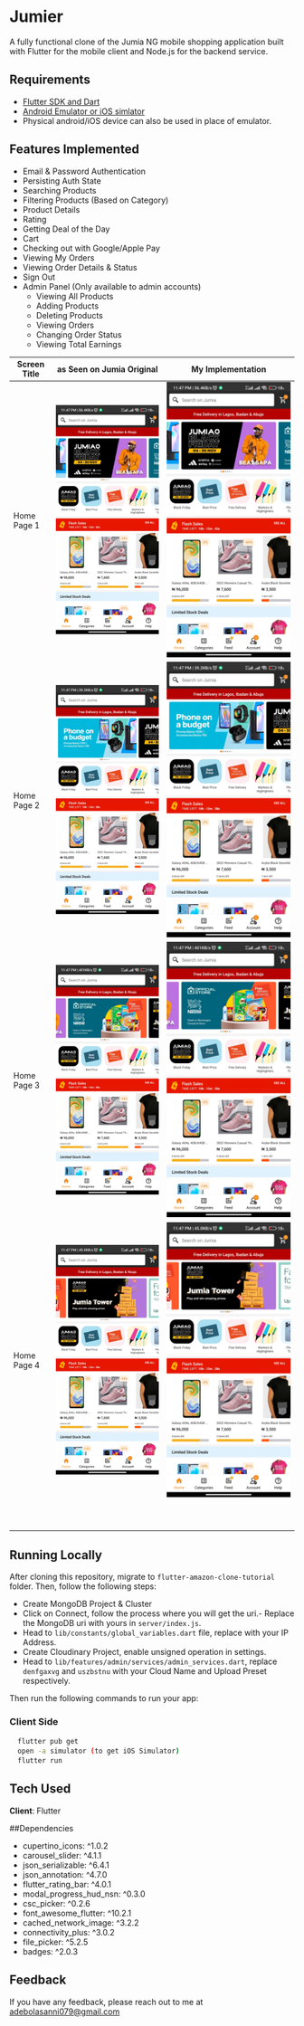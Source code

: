 # Jumier

A fully functional clone of the Jumia NG mobile shopping application built with Flutter for the mobile client and Node.js for the backend service.

## Requirements

- [Flutter SDK and Dart](https://docs.flutter.dev/get-started/install?gclid=CjwKCAjwsfuYBhAZEiwA5a6CDKg0IENEmEpQRDwt-8cTHp6FIf8UMET-3zG9M-oiQBlKAq_imDRKgRoCnpsQAvD_BwE&gclsrc=aw.ds)
- [Android Emulator or iOS simlator](https://developer.android.com/studio?gclid=CjwKCAjwsfuYBhAZEiwA5a6CDNqyXXrWHoSk3KMamypQGg5z5MH933GAS-UYDfDMD8-OnUCSAmSHgBoC-AUQAvD_BwE&gclsrc=aw.ds#downloads)
- Physical android/iOS device can also be used in place of emulator.

## Features Implemented

- Email & Password Authentication
- Persisting Auth State
- Searching Products
- Filtering Products (Based on Category)
- Product Details
- Rating
- Getting Deal of the Day
- Cart
- Checking out with Google/Apple Pay
- Viewing My Orders
- Viewing Order Details & Status
- Sign Out
- Admin Panel (Only available to admin accounts)
    - Viewing All Products
    - Adding Products
    - Deleting Products
    - Viewing Orders
    - Changing Order Status
    - Viewing Total Earnings

| **Screen Title** | **as Seen on Jumia Original**                    | **My Implementation**                            |
|------------------|--------------------------------------------------|--------------------------------------------------|
| Home Page 1      | ![Alt text](images/home-1.jpg?raw=true "Home 1") | ![Alt text](images/home-1.jpg?raw=true "Home 1") |
| Home Page 2      | ![Alt text](images/home-2.jpg?raw=true "Home 2") | ![Alt text](images/home-2.jpg?raw=true "Home 2") |
| Home Page 3      | ![Alt text](images/home-3.jpg?raw=true "Home 3") | ![Alt text](images/home-3.jpg?raw=true "Home 3") |
| Home Page 4      | ![Alt text](images/home-4.jpg?raw=true "Home 4") | ![Alt text](images/home-4.jpg?raw=true "Home 4") |
|                  |                                                  |                                                  |
|                  |                                                  |                                                  |
|                  |                                                  |                                                  |
|                  |                                                  |                                                  |
|                  |                                                  |                                                  |
|                  |                                                  |                                                  |
|                  |                                                  |                                                  |
|                  |                                                  |                                                  |
|                  |                                                  |                                                  |
|                  |                                                  |                                                  |




## Running Locally
After cloning this repository, migrate to ```flutter-amazon-clone-tutorial``` folder. Then, follow the following steps:
- Create MongoDB Project & Cluster
- Click on Connect, follow the process where you will get the uri.- Replace the MongoDB uri with yours in ```server/index.js```.
- Head to ```lib/constants/global_variables.dart``` file, replace <yourip> with your IP Address. 
- Create Cloudinary Project, enable unsigned operation in settings.
- Head to ```lib/features/admin/services/admin_services.dart```, replace ```denfgaxvg``` and ```uszbstnu``` with your Cloud Name and Upload Preset respectively.

Then run the following commands to run your app:


### Client Side
```bash
  flutter pub get
  open -a simulator (to get iOS Simulator)
  flutter run
```

## Tech Used

**Client**: Flutter

##Dependencies
- cupertino_icons: ^1.0.2
- carousel_slider: ^4.1.1
- json_serializable: ^6.4.1
- json_annotation: ^4.7.0
- flutter_rating_bar: ^4.0.1
- modal_progress_hud_nsn: ^0.3.0
- csc_picker: ^0.2.6
- font_awesome_flutter: ^10.2.1
- cached_network_image: ^3.2.2
- connectivity_plus: ^3.0.2
- file_picker: ^5.2.5
- badges: ^2.0.3
    
## Feedback

If you have any feedback, please reach out to me at adebolasanni079@gmail.com
